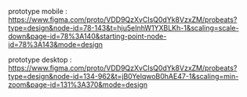 prototype mobile :
https://www.figma.com/proto/VDD9QzXvCIsQ0dYk8VzxZM/probeats?type=design&node-id=78-143&t=hju5eInhW1YXBLKh-1&scaling=scale-down&page-id=78%3A140&starting-point-node-id=78%3A143&mode=design

prototype desktop :
https://www.figma.com/proto/VDD9QzXvCIsQ0dYk8VzxZM/probeats?type=design&node-id=134-962&t=jB0YelqwoB0hAE47-1&scaling=min-zoom&page-id=131%3A370&mode=design
